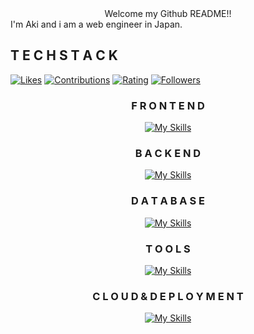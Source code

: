 <div align="center">
  Welcome my Github README!!
</div>


<div id="introduction">
  I'm Aki and i am a web engineer in Japan.
</div>

## T E C H S T A C K
<a href="https://zenn.dev/aki_pro"><img src="https://badgen.org/img/zenn/aki_pro/likes?style=flat" alt="Likes" /></a>
<a href="https://qiita.com/AkiGR"><img src="https://badgen.org/img/qiita/AkiGR/contributions?style=flat" alt="Contributions" /></a>
<a href="https://atcoder.jp/users/Aki0712?contestType=algo"><img src="https://badgen.org/img/atcoder/Aki0712/rating/algorithm?style=flat" alt="Rating" /></a>
<a href="https://bsky.app/profile/akigr.bsky.social"><img src="https://badgen.org/img/bluesky/akigr.bsky.social/followers?style=flat" alt="Followers" /></a>

<div align="center">

### F R O N T E N D
[![My Skills](https://skillicons.dev/icons?i=ts,js,react,nextjs,tailwind,flutter,swift)](https://skillicons.dev)

### B A C K E N D
[![My Skills](https://skillicons.dev/icons?i=go,nodejs,php,spring)](https://skillicons.dev)

### D A T A B A S E
[![My Skills](https://skillicons.dev/icons?i=mysql,sqlite)](https://skillicons.dev)

### T O O L S
[![My Skills](https://skillicons.dev/icons?i=git,github,neovim,vscode,vim,eclipse)](https://skillicons.dev)

### C L O U D & D E P L O Y M E N T
[![My Skills](https://skillicons.dev/icons?i=azure,vercel)](https://skillicons.dev)

</div>